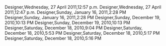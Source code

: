 ﻿Designer,Wednesday, 27 April 2011,12:57 p.m.Designer,Wednesday, 27 April 2011,12:47 p.m.Designer,Sunday, January 16, 2011,2:28 PMDesigner,Sunday, January 16, 2011,2:28 PMDesigner,Sunday, December 19, 2010,10:13 PMDesigner,Sunday, December 19, 2010,10:13 PMDesigner,Saturday, December 18, 2010,9:04 PMDesigner,Saturday, December 18, 2010,5:53 PMDesigner,Saturday, December 18, 2010,5:17 PMDesigner,Saturday, December 18, 2010,5:16 PM